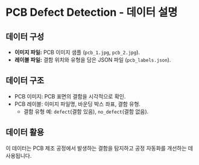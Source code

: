 # PCB Defect Detection - 데이터 설명

## 데이터 구성
- **이미지 파일:** PCB 이미지 샘플 (`pcb_1.jpg`, `pcb_2.jpg`).
- **레이블 파일:** 결함 위치와 유형을 담은 JSON 파일 (`pcb_labels.json`).

## 데이터 구조
- PCB 이미지: PCB 표면의 결함을 시각적으로 확인.
- PCB 레이블: 이미지 파일명, 바운딩 박스 좌표, 결함 유형.
  - 결함 유형 예: `defect`(결함 있음), `no_defect`(결함 없음).

## 데이터 활용
이 데이터는 PCB 제조 공정에서 발생하는 결함을 탐지하고 공정 자동화를 개선하는 데 사용됩니다.